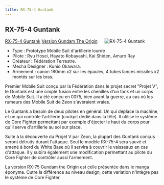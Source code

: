 ```yaml
---
title: RX-75-4 Guntank
---
```


RX-75-4 Guntank
---------------


[RX-75-4 Guntank](javascript:change_image_m('images/stories/saga/msgundam/mechas/rx-75-4.png');) [Version Gundam The Origin](javascript:change_image_m('images/stories/manga/origin/mechas/rx-75.png');)      ![RX-75-4 Guntank](/images/stories/saga/msgundam/mechas/rx-75-4.png)    


* Type : Prototype Mobile Suit d'artillerie lourde
* Pilote : Ryu Hosei, Hayato Kobayashi, Kai Shiden, Amuro Ray
* Créateur : Fédération Terrestre.
* Mecha Designer : Kunio Okawara.
* Armement : canon 180mm x2 sur les épaules, 4 tubes lances missiles x2 montés sur les bras.


Premier Mobile Suit conçu par la Fédération dans le projet secret "Projet V", le Guntank est une simple fusion entre les chenilles d'un tank et un corps de Mobile Suit. Il a été conçu en 0075, bien avant la guerre, au cas où les rumeurs des Mobile Suit de Zeon s'avéraient vraies.


Le Guntank a besoin de deux pilotes en général. Un qui déplace la machine, et un qui contrôle l'artillerie (cockpit dédié dans la tête). Il utilise le système de Core Fighter permettant par exemple d'éjecter le haut du corps pour qu'il serve d'artillerie au sol sur place.


Suite à la découverte du Projet V par Zeon, la plupart des Guntank conçus seront détruits durant l'attaque. Seul le modèle RX-75-4 sera sauvé et amené à bord du White Base où il servira à couvrir le vaisseaux en cas d'attaque. Il y subira également une modification permettant au pilote du Core Fighter de contrôler aussi l'armement.


La version RX-75 Gundam the Origin est celle présentée dans le manga éponyme. Outre la différence au niveau design, cette variation n'intègre pas le système de Core Fighter.

